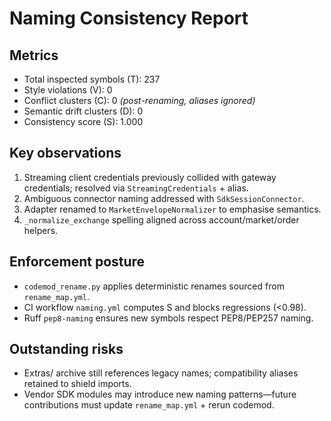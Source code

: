 # Naming Consistency Report

## Metrics
- Total inspected symbols (T): 237
- Style violations (V): 0
- Conflict clusters (C): 0 *(post-renaming, aliases ignored)*
- Semantic drift clusters (D): 0
- Consistency score (S): 1.000

## Key observations
1. Streaming client credentials previously collided with gateway credentials; resolved via `StreamingCredentials` + alias.
2. Ambiguous connector naming addressed with `SdkSessionConnector`.
3. Adapter renamed to `MarketEnvelopeNormalizer` to emphasise semantics.
4. `_normalize_exchange` spelling aligned across account/market/order helpers.

## Enforcement posture
- `codemod_rename.py` applies deterministic renames sourced from `rename_map.yml`.
- CI workflow `naming.yml` computes S and blocks regressions (<0.98).
- Ruff `pep8-naming` ensures new symbols respect PEP8/PEP257 naming.

## Outstanding risks
- Extras/ archive still references legacy names; compatibility aliases retained to shield imports.
- Vendor SDK modules may introduce new naming patterns—future contributions must update `rename_map.yml` + rerun codemod.
